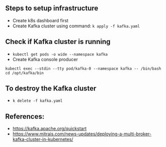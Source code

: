 ## Steps to setup infrastructure
- Create k8s dashboard first
- Create Kafka cluster using command: `k apply -f kafka.yaml`

## Check if Kafka cluster is running
- `kubectl get pods -o wide --namespace kafka`
- Create Kafka console producer
```
kubectl exec --stdin --tty pod/kafka-0 --namespace kafka -- /bin/bash
cd /opt/kafka/bin
```

## To destroy the Kafka cluster
- `k delete -f kafka.yaml`

## References:
- https://kafka.apache.org/quickstart
- https://www.mitrais.com/news-updates/deploying-a-multi-broker-kafka-cluster-in-kubernetes/
